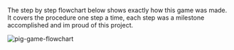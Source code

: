 The step by step flowchart below shows exactly how this game was made. 
It covers the procedure one step a time, each step was a milestone accomplished and im proud of this project.


![pig-game-flowchart](https://github.com/user-attachments/assets/788c3df0-18f4-4a35-b1b1-b5aaa5416e5d)
